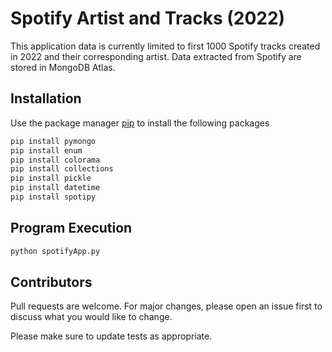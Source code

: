 # Spotify Artist and Tracks (2022)

This application data is currently limited to first 1000 Spotify tracks created in 2022 and their corresponding artist. Data extracted from Spotify are stored in MongoDB Atlas.

## Installation

Use the package manager [pip](https://pip.pypa.io/en/stable/) to install the following packages
```bash
pip install pymongo
pip install enum
pip install colorama
pip install collections
pip install pickle
pip install datetime
pip install spotipy
```

## Program Execution
```bash
python spotifyApp.py
```

## Contributors

Pull requests are welcome. For major changes, please open an issue first to discuss what you would like to change.

Please make sure to update tests as appropriate.

